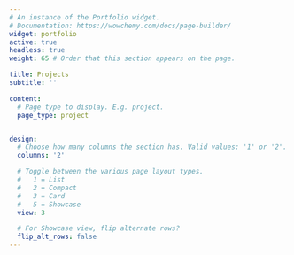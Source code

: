```yaml
---
# An instance of the Portfolio widget.
# Documentation: https://wowchemy.com/docs/page-builder/
widget: portfolio
active: true
headless: true
weight: 65 # Order that this section appears on the page.

title: Projects
subtitle: ''

content:
  # Page type to display. E.g. project.
  page_type: project


design:
  # Choose how many columns the section has. Valid values: '1' or '2'.
  columns: '2'

  # Toggle between the various page layout types.
  #   1 = List
  #   2 = Compact
  #   3 = Card
  #   5 = Showcase
  view: 3

  # For Showcase view, flip alternate rows?
  flip_alt_rows: false
---
```

